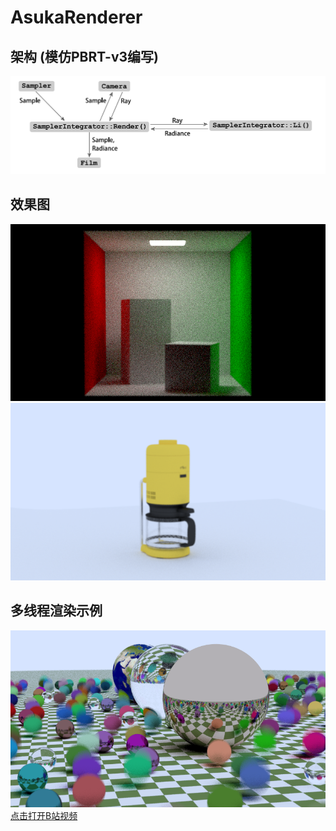 # AsukaRenderer

## 架构 (模仿PBRT-v3编写)
![](md_images/arch.png)

## 效果图
![](md_images/result_002.png)
![](md_images/result_003.png)

## 多线程渲染示例

![[](https://www.bilibili.com/video/BV1aC4y197TG/)](md_images/result_001.png)
[点击打开B站视频](https://www.bilibili.com/video/BV1aC4y197TG/)